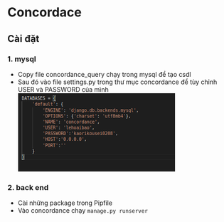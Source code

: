 # Concordace

## Cài đặt 
### 1. mysql
- Copy file concordance_query chạy trong mysql để tạo csdl
- Sau đó vào file settings.py trong thư mục concordance để tùy chỉnh USER và PASSWORD của mình ![alt text](./django_data_connect.png)

### 2. back end 
- Cài những package trong Pipfile
- Vào concordance chạy `manage.py runserver`
